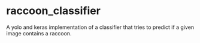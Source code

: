 # raccoon_classifier
A yolo and keras implementation of a classifier that tries to predict if a given image contains a raccoon.
